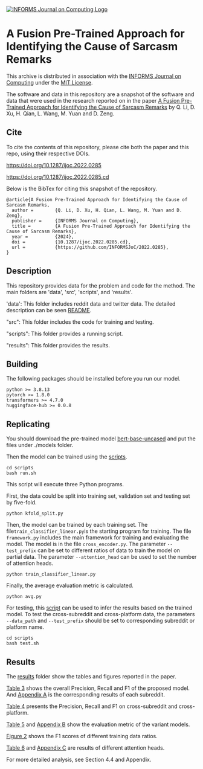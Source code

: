 [![INFORMS Journal on Computing Logo](https://INFORMSJoC.github.io/logos/INFORMS_Journal_on_Computing_Header.jpg)](https://pubsonline.informs.org/journal/ijoc)

# A Fusion Pre-Trained Approach for Identifying the Cause of Sarcasm Remarks

This archive is distributed in association with the [INFORMS Journal on
Computing](https://pubsonline.informs.org/journal/ijoc) under the [MIT License](LICENSE).

The software and data in this repository are a snapshot of the software and data
that were used in the research reported on in the paper 
[A Fusion Pre-Trained Approach for Identifying the Cause of Sarcasm Remarks](https://doi.org/10.1287/ijoc.2022.0285.cd) by Q. Li, D. Xu, H. Qian, L. Wang, M. Yuan and D. Zeng. 

## Cite

To cite the contents of this repository, please cite both the paper and this repo, using their respective DOIs.

https://doi.org/10.1287/ijoc.2022.0285

https://doi.org/10.1287/ijoc.2022.0285.cd

Below is the BibTex for citing this snapshot of the repository.

```
@article{A Fusion Pre-Trained Approach for Identifying the Cause of Sarcasm Remarks,
  author =        {Q. Li, D. Xu, H. Qian, L. Wang, M. Yuan and D. Zeng},
  publisher =     {INFORMS Journal on Computing},
  title =         {A Fusion Pre-Trained Approach for Identifying the Cause of Sarcasm Remarks},
  year =          {2024},
  doi =           {10.1287/ijoc.2022.0285.cd},
  url =           {https://github.com/INFORMSJoC/2022.0285},
}  
```

## Description

This repository provides data for the problem and code for the method. The main folders are 'data', 'src', 'scripts', and 'results'.

'data': This folder includes reddit data and twitter data. The detailed description can be seen [README](./data/README.md).

"src": This folder includes the code for training and testing.

"scripts": This folder provides a running script.

"results": This folder provides the results.

## Building

The following packages should be installed before you run our model.

```
python >= 3.8.13
pytorch >= 1.8.0
transformers >= 4.7.0
huggingface-hub >= 0.0.8
```

## Replicating

You should download the pre-trained model [bert-base-uncased](https://huggingface.co/google-bert/bert-base-uncased) and put the files under ./models folder.

Then the model can be trained using the [scripts](/scripts). 

```
cd scripts
bash run.sh
```

This script will execute three Python programs.

First, the data could be split into training set, validation set and testing set by five-fold.

```
python kfold_split.py
```

Then, the model can be trained by each training set. The file`train_classifier_linear.py`is the starting program for training. The file `framework.py` includes the main framework for training and evaluating the model. The model is in the file `cross_encoder.py`. The parameter `--test_prefix` can be set to different ratios of data to train the model on partial data. The parameter `--attention_head` can be used to set the number of attention heads.

```
python train_classifier_linear.py
```

 Finally, the average evaluation metric is calculated.

```
python avg.py
```

For testing, this [script](./scripts/test.sh) can be used to infer the results based on the trained model. To test the cross-subreddit and cross-platform data, the parameters `--data_path` and `--test_prefix` should be set to corresponding subreddit or platform name.

```
cd scripts
bash test.sh
```

## Results

The [results](/results)  folder show the tables and figures reported in the paper. 

[Table 3](./results/Table_3.png) shows the overall Precision, Recall and F1 of the proposed model. And [Appendix A](./results/Appendix_A.png) is the corresponding results of each subreddit.

[Table 4](./results/Table_4.png) presents the Precision, Recall and F1 on cross-subreddit and cross-platform. 

[Table 5](./results/Table_5.png) and [Appendix B](./results/Appendix_B.png)  show the evaluation metric of the variant models. 

[Figure 2](./results/Figure_2.png) shows the  F1 scores of different training data ratios.

[Table 6](./results/Table_6.png)  and [Appendix C](./results/Appendix_C.png) are results of different attention heads.

For more detailed analysis, see Section 4.4 and Appendix.  
